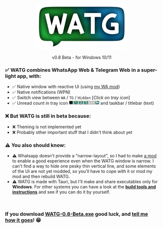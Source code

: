 <p align="center"><img src="https://github.com/DavidBevi/WATG/blob/main/src-tauri/src/icons/watg-title.png" width="300pt"></p>

<p align="center">v0.8 Beta - for Windows 10/11</p>

### ✅ WATG combines WhatsApp Web & Telegram Web in a super-light app, with:
- ✅ Native window with reactive UI (using [my WA mod](https://github.com/DavidBevi/violentmonkey-scripts/blob/main/whatsapp-web-responsive.js))
- ✅ Native notifications (WPN)
- ✅ Switch view between `WA` / `TG` / `Hidden` [*Click on tray icon*]
- ✅ Unread count in tray icon <img src="https://github.com/DavidBevi/WATG/blob/main/src-tauri/src/icons/tray-preview.png" height="13px"> and taskbar / titlebar (text)

### ❌ But WATG is still in beta because:
- ❌ Theming is not implemented yet
- ❌ Probably other important stuff that I didn't think about yet

### ⚠️ You also should know:
- ⚠️ Whatsapp doesn't provide a "narrow-layout", so I had to make [a mod](https://github.com/DavidBevi/violentmonkey-scripts/blob/main/whatsapp-web-responsive.js) to enable a good experience even when the WATG window is narrow. I can't find a way to hide one pesky thin vertical line, and some elements of the UI are not yet modded, so you'll have to cope with it or mod my mod and then rebuild WATG.
- ⚠️ WATG is made with Tauri, but I'll make and share executables only for **Windows**. For other systems you can have a look at the [**build tools and instructions**](https://github.com/DavidBevi/WATG/blob/main/src-tauri) and see if you can do it by yourself.



<br/>

### If you download [WATG-0.8-Beta.exe](https://github.com/DavidBevi/WATG/blob/main/executables/WATG-0.8-Beta.exe?raw=true) good luck, and [tell me how it goes](https://github.com/DavidBevi/WATG/issues/new)! 😁


<br/>

